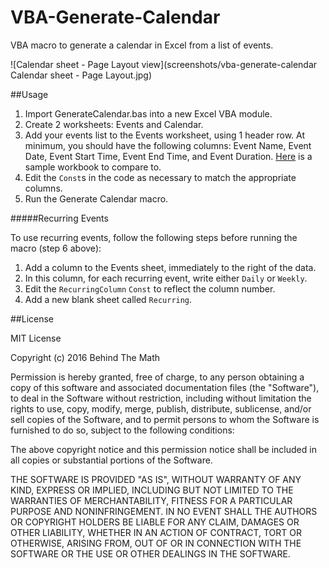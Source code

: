 # VBA-Generate-Calendar
VBA macro to generate a calendar in Excel from a list of events.

![Calendar sheet - Page Layout view](screenshots/vba-generate-calendar Calendar sheet - Page Layout.jpg)

##Usage

1. Import GenerateCalendar.bas into a new Excel VBA module.  
2. Create 2 worksheets: Events and Calendar.  
3. Add your events list to the Events worksheet, using 1 header row.
At minimum, you should have the following columns: Event Name, Event Date, Event Start Time, Event End Time, and Event Duration.
[Here](https://docs.google.com/spreadsheets/d/13nmTGkXFL6PW17H03rXzOU6fHmeSnu-SOFysATPxFBQ/edit?usp=sharing) is a sample workbook to compare to.  
5. Edit the `Const`s in the code as necessary to match the appropriate columns.  
6. Run the Generate Calendar macro.

#####Recurring Events

To use recurring events, follow the following steps before running the macro (step 6 above):
1. Add a column to the Events sheet, immediately to the right of the data.
2. In this column, for each recurring event, write either `Daily` or `Weekly`.
3. Edit the `RecurringColumn` `Const` to reflect the column number.
4. Add a new blank sheet called `Recurring`.

##License


MIT License

Copyright (c) 2016 Behind The Math

Permission is hereby granted, free of charge, to any person obtaining a copy of this software and associated documentation files (the "Software"), to deal in the Software without restriction, including without limitation the rights to use, copy, modify, merge, publish, distribute, sublicense, and/or sell copies of the Software, and to permit persons to whom the Software is furnished to do so, subject to the following conditions:

The above copyright notice and this permission notice shall be included in all copies or substantial portions of the Software.

THE SOFTWARE IS PROVIDED "AS IS", WITHOUT WARRANTY OF ANY KIND, EXPRESS OR IMPLIED, INCLUDING BUT NOT LIMITED TO THE WARRANTIES OF MERCHANTABILITY, FITNESS FOR A PARTICULAR PURPOSE AND NONINFRINGEMENT. IN NO EVENT SHALL THE AUTHORS OR COPYRIGHT HOLDERS BE LIABLE FOR ANY CLAIM, DAMAGES OR OTHER LIABILITY, WHETHER IN AN ACTION OF CONTRACT, TORT OR OTHERWISE, ARISING FROM, OUT OF OR IN CONNECTION WITH THE SOFTWARE OR THE USE OR OTHER DEALINGS IN THE SOFTWARE.
